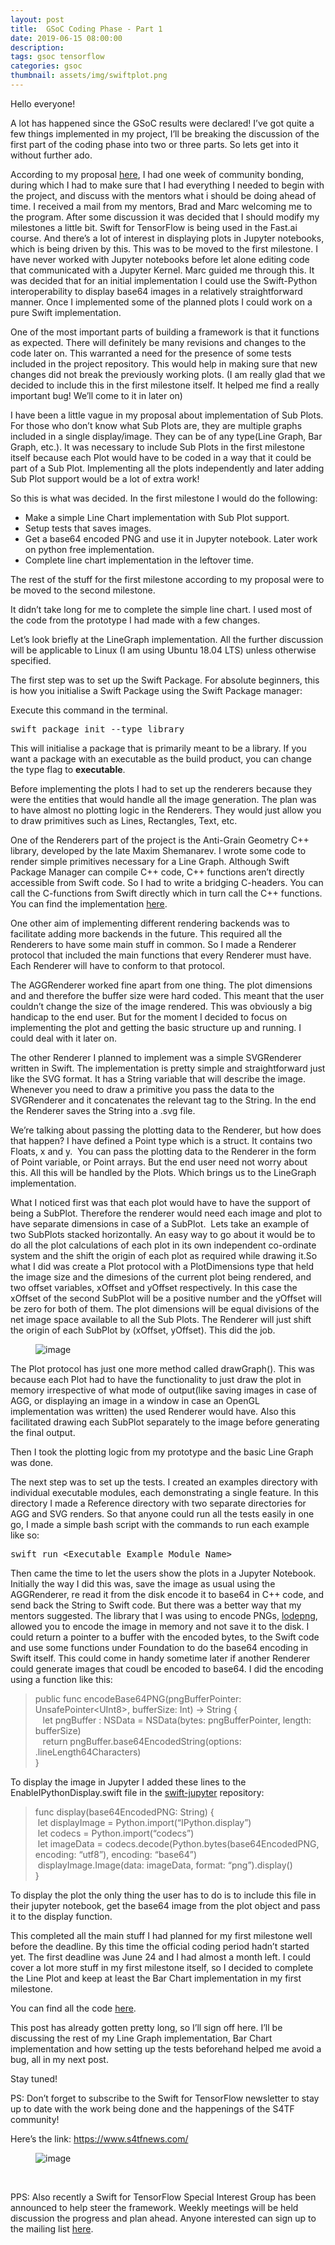 ```yaml
---
layout: post
title:  GSoC Coding Phase - Part 1
date: 2019-06-15 08:00:00
description:
tags: gsoc tensorflow
categories: gsoc
thumbnail: assets/img/swiftplot.png
---
```


<p>Hello everyone! <br/></p><p>A lot has happened since the GSoC results were declared! I’ve got quite a few things implemented in my project, I’ll be breaking the discussion of the first part of the coding phase into two or three parts. So lets get into it without further ado.</p><p>According to my proposal <a href="https://github.com/KarthikRIyer/GSoC-proposal/blob/master/TensorFlow%20GSoC%202019%20Proposal.pdf">here</a>, I had one week of community bonding, during which I had to make sure that I had everything I needed to begin with the project, and discuss with the mentors what i should be doing ahead of time. I received a mail from my mentors, Brad and Marc welcoming me to the program. After some discussion it was decided that I should modify my milestones a little bit. Swift for TensorFlow is being used in the Fast.ai course. And there’s a lot of interest in displaying plots in Jupyter notebooks, which is being driven by this. This was to be moved to the first milestone. I have never worked with Jupyter notebooks before let alone editing code that communicated with a Jupyter Kernel. Marc guided me through this. It was decided that for an initial implementation I could use the Swift-Python interoperability to display base64 images in a relatively straightforward manner. Once I implemented some of the planned plots I could work on a pure Swift implementation.</p><p>One of the most important parts of building a framework is that it functions as expected. There will definitely be many revisions and changes to the code later on. This warranted a need for the presence of some tests included in the project repository. This would help in making sure that new changes did not break the previously working plots. (I am really glad that we decided to include this in the first milestone itself. It helped me find a really important bug! We’ll come to it in later on)</p><p>I have been a little vague in my proposal about implementation of Sub Plots. For those who don’t know what Sub Plots are, they are multiple graphs included in a single display/image. They can be of any type(Line Graph, Bar Graph, etc.). It was necessary to include Sub Plots in the first milestone itself because each Plot would have to be coded in a way that it could be part of a Sub Plot. Implementing all the plots independently and later adding Sub Plot support would be a lot of extra work! </p><p>So this is what was decided. In the first milestone I would do the following:</p><ul><li>Make a simple Line Chart implementation with Sub Plot support.</li><li>Setup tests that saves images.</li><li>Get a base64 encoded PNG and use it in Jupyter notebook. Later work on python free implementation.</li><li>Complete line chart implementation in the leftover time.</li></ul><p>The rest of the stuff for the first milestone according to my proposal were to be moved to the second milestone.</p><p>It didn’t take long for me to complete the simple line chart. I used most of the code from the prototype I had made with a few changes.</p><p>Let’s look briefly at the LineGraph implementation. All the further discussion will be applicable to Linux (I am using Ubuntu 18.04 LTS) unless otherwise specified. </p><p>The first step was to set up the Swift Package. For absolute beginners, this is how you initialise a Swift Package using the Swift Package manager:</p><p>Execute this command in the terminal.</p><pre>swift package init --type library</pre><p>This will initialise a package that is primarily meant to be a library. If you want a package with an executable as the build product, you can change the type flag to <b>executable</b>.</p><p>Before implementing the plots I had to set up the renderers because they were the entities that would handle all the image generation. The plan was to have almost no plotting logic in the Renderers. They would just allow you to draw primitives such as Lines, Rectangles, Text, etc.</p><p>One of the Renderers part of the project is the Anti-Grain Geometry C++ library, developed by the late Maxim Shemanarev. I wrote some code to render simple primitives necessary for a Line Graph. Although Swift Package Manager can compile C++ code, C++ functions aren’t directly accessible from Swift code. So I had to write a bridging C-headers. You can call the C-functions from Swift directly which in turn call the C++ functions. You can find the implementation <a href="https://github.com/KarthikRIyer/swiftplot/tree/master/framework/AGGRenderer">here</a>.</p><p>One other aim of implementing different rendering backends was to facilitate adding more backends in the future. This required all the Renderers to have some main stuff in common. So I made a Renderer protocol that included the main functions that every Renderer must have. Each Renderer will have to conform to that protocol. </p><p>The AGGRenderer worked fine apart from one thing. The plot dimensions and and therefore the buffer size were hard coded. This meant that the user couldn’t change the size of the image rendered. This was obviously a big handicap to the end user. But for the moment I decided to focus on implementing the plot and getting the basic structure up and running. I could deal with it later on.</p><p>The other Renderer I planned to implement was a simple SVGRenderer written in Swift. The implementation is pretty simple and straightforward just like the SVG format. It has a String variable that will describe the image. Whenever you need to draw a primitive you pass the data to the SVGRenderer and it concatenates the relevant tag to the String. In the end the Renderer saves the String into a .svg file. </p><p>We’re talking about passing the plotting data to the Renderer, but how does that happen? I have defined a Point type which is a struct. It contains two Floats, x and y.  You can pass the plotting data to the Renderer in the form of Point variable, or Point arrays. But the end user need not worry about this. All this will be handled by the Plots. Which brings us to the LineGraph implementation.</p><p>What I noticed first was that each plot would have to have the support of being a SubPlot. Therefore the renderer would need each image and plot to have separate dimensions in case of a SubPlot.  Lets take an example of two SubPlots stacked horizontally. An easy way to go about it would be to do all the plot calculations of each plot in its own independent co-ordinate system and the shift the origin of each plot as required while drawing it.So what I did was create a Plot protocol with a PlotDimensions type that held the image size and the dimesions of the current plot being rendered, and two offset variables, xOffset and yOffset respectively. In this case the xOffset of the second SubPlot will be a positive number and the yOffset will be zero for both of them. The plot dimensions will be equal divisions of the net image space available to all the Sub Plots. The Renderer will just shift the origin of each SubPlot by (xOffset, yOffset). This did the job. </p><figure data-orig-width="683" data-orig-height="384" class="tmblr-full"><img src="https://64.media.tumblr.com/888771ab888dfe92b821f668f5c5ccee/tumblr_inline_pt5klasjK61v99f5f_540.png" alt="image" data-orig-width="683" data-orig-height="384"/></figure><p>The Plot protocol has just one more method called drawGraph(). This was because each Plot had to have the functionality to just draw the plot in memory irrespective of what mode of output(like saving images in case of AGG, or displaying an image in a window in case an OpenGL implementation was written) the used Renderer would have. Also this facilitated drawing each SubPlot separately to the image before generating the final output. </p><p>Then I took the plotting logic from my prototype and the basic Line Graph was done. </p><p>The next step was to set up the tests. I created an examples directory with individual executable modules, each demonstrating a single feature. In this directory I made a Reference directory with two separate directories for AGG and SVG renders. So that anyone could run all the tests easily in one go, I made a simple bash script with the commands to run each example like so:</p><pre>swift run &lt;Executable Example Module Name&gt;</pre><p>Then came the time to let the users show the plots in a Jupyter Notebook. Initially the way I did this was, save the image as usual using the AGGRenderer, re read it from the disk encode it to base64 in C++ code, and send back the String to Swift code. But there was a better way that my mentors suggested. The library that I was using to encode PNGs, <a href="https://lodev.org/lodepng/">lodepng</a>, allowed you to encode the image in memory and not save it to the disk. I could return a pointer to a buffer with the encoded bytes, to the Swift code and use some functions under Foundation to do the base64 encoding in Swift itself. This could come in handy sometime later if another Renderer could generate images that coudl be encoded to base64. I did the encoding using a function like this:</p><blockquote><p>public func encodeBase64PNG(pngBufferPointer: UnsafePointer&lt;UInt8&gt;, bufferSize: Int) -&gt; String {<br/>    let pngBuffer : NSData = NSData(bytes: pngBufferPointer, length: bufferSize)<br/>    return pngBuffer.base64EncodedString(options: .lineLength64Characters)<br/>}</p></blockquote><p>To display the image in Jupyter I added these lines to the EnableIPythonDisplay.swift file in the <a href="https://github.com/google/swift-jupyter">swift-jupyter</a> repository:</p><blockquote><p>func display(base64EncodedPNG: String) {<br/>  let displayImage = Python.import(&ldquo;IPython.display&rdquo;)<br/>  let codecs = Python.import(&ldquo;codecs&rdquo;)<br/>  let imageData = codecs.decode(Python.bytes(base64EncodedPNG, encoding: &ldquo;utf8&rdquo;), encoding: &ldquo;base64&rdquo;)<br/>  displayImage.Image(data: imageData, format: &ldquo;png&rdquo;).display()<br/>}<br/></p></blockquote><p>To display the plot the only thing the user has to do is to include this file in their jupyter notebook, get the base64 image from the plot object and pass it to the display function.</p><p>This completed all the main stuff I had planned for my first milestone well before the deadline. By this time the official coding period hadn’t started yet. The first deadline was June 24 and I had almost a month left. I could cover a lot more stuff in my first milestone itself, so I decided to complete the Line Plot and keep at least the Bar Chart implementation in my first milestone.</p><p>You can find all the code <a href="https://github.com/KarthikRIyer/swiftplot">here</a>.</p><p>This post has already gotten pretty long, so I’ll sign off here. I’ll be discussing the rest of my Line Graph implementation, Bar Chart implementation and how setting up the tests beforehand helped me avoid a bug, all in my next post.</p><p>Stay tuned!</p><p>PS: Don’t forget to subscribe to the Swift for TensorFlow newsletter to stay up to date with the work being done and the happenings of the S4TF community!</p><p>Here’s the link: <a href="https://www.s4tfnews.com/">https://www.s4tfnews.com/</a></p><figure data-orig-width="1354" data-orig-height="602" class="tmblr-full"><img src="https://64.media.tumblr.com/5295b11d11a8158ac4d59d8290e3727a/tumblr_inline_pt5jrhVz7A1v99f5f_540.png" alt="image" data-orig-width="1354" data-orig-height="602"/></figure><p><br/></p><p>PPS: Also recently a Swift for TensorFlow Special Interest Group has been announced to help steer the framework. Weekly meetings will be held discussion the progress and plan ahead. Anyone interested can sign up to the mailing list <a href="https://github.com/tensorflow/community/blob/master/sigs/swift/CHARTER.md">here</a>.</p>
